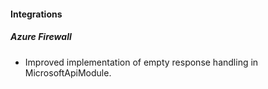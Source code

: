 
#### Integrations
##### Azure Firewall
- Improved implementation of empty response handling in MicrosoftApiModule. 
